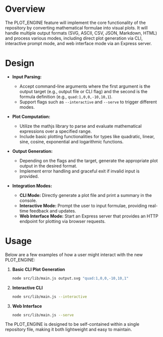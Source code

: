 # Overview

The PLOT_ENGINE feature will implement the core functionality of the repository by converting mathematical formulae into visual plots. It will handle multiple output formats (SVG, ASCII, CSV, JSON, Markdown, HTML) and process various modes, including direct plot generation via CLI, interactive prompt mode, and web interface mode via an Express server.

# Design

- **Input Parsing:**
  - Accept command-line arguments where the first argument is the output target (e.g., output file or CLI flag) and the second is the formula definition (e.g., `quad:1,0,0,-10,10,1`).
  - Support flags such as `--interactive` and `--serve` to trigger different modes.

- **Plot Computation:**
  - Utilize the mathjs library to parse and evaluate mathematical expressions over a specified range.
  - Include basic plotting functionalities for types like quadratic, linear, sine, cosine, exponential and logarithmic functions.

- **Output Generation:**
  - Depending on the flags and the target, generate the appropriate plot output in the desired format.
  - Implement error handling and graceful exit if invalid input is provided.

- **Integration Modes:**
  - **CLI Mode:** Directly generate a plot file and print a summary in the console.
  - **Interactive Mode:** Prompt the user to input formulae, providing real-time feedback and updates.
  - **Web Interface Mode:** Start an Express server that provides an HTTP endpoint for plotting via browser requests.

# Usage

Below are a few examples of how a user might interact with the new PLOT_ENGINE:

1. **Basic CLI Plot Generation**
   ```bash
   node src/lib/main.js output.svg "quad:1,0,0,-10,10,1"
   ```

2. **Interactive CLI**
   ```bash
   node src/lib/main.js --interactive
   ```

3. **Web Interface**
   ```bash
   node src/lib/main.js --serve
   ```

The PLOT_ENGINE is designed to be self-contained within a single repository file, making it both lightweight and easy to maintain.
